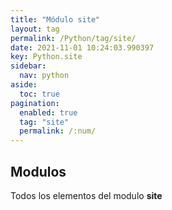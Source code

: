 ```yaml
---
title: "Módulo site"
layout: tag
permalink: /Python/tag/site/
date: 2021-11-01 10:24:03.990397
key: Python.site
sidebar: 
  nav: python
aside: 
  toc: true
pagination: 
  enabled: true
  tag: "site"
  permalink: /:num/
---
```


<h2>Modulos</h2>
Todos los elementos del modulo <strong>site</strong>
